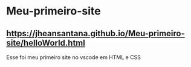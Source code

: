 # Meu-primeiro-site
## https://jheansantana.github.io/Meu-primeiro-site/helloWorld.html
 Esse foi meu primeiro site no vscode em HTML e CSS
